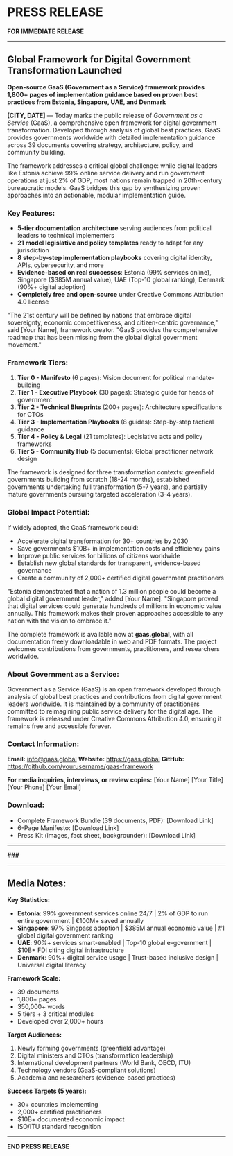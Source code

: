 # PRESS RELEASE

**FOR IMMEDIATE RELEASE**

---

## Global Framework for Digital Government Transformation Launched

**Open-source GaaS (Government as a Service) framework provides 1,800+ pages of implementation guidance based on proven best practices from Estonia, Singapore, UAE, and Denmark**

**[CITY, DATE]** — Today marks the public release of *Government as a Service* (GaaS), a comprehensive open framework for digital government transformation. Developed through analysis of global best practices, GaaS provides governments worldwide with detailed implementation guidance across 39 documents covering strategy, architecture, policy, and community building.

The framework addresses a critical global challenge: while digital leaders like Estonia achieve 99% online service delivery and run government operations at just 2% of GDP, most nations remain trapped in 20th-century bureaucratic models. GaaS bridges this gap by synthesizing proven approaches into an actionable, modular implementation guide.

### Key Features:

- **5-tier documentation architecture** serving audiences from political leaders to technical implementers
- **21 model legislative and policy templates** ready to adapt for any jurisdiction
- **8 step-by-step implementation playbooks** covering digital identity, APIs, cybersecurity, and more
- **Evidence-based on real successes**: Estonia (99% services online), Singapore ($385M annual value), UAE (Top-10 global ranking), Denmark (90%+ digital adoption)
- **Completely free and open-source** under Creative Commons Attribution 4.0 license

"The 21st century will be defined by nations that embrace digital sovereignty, economic competitiveness, and citizen-centric governance," said [Your Name], framework creator. "GaaS provides the comprehensive roadmap that has been missing from the global digital government movement."

### Framework Tiers:

1. **Tier 0 - Manifesto** (6 pages): Vision document for political mandate-building
2. **Tier 1 - Executive Playbook** (30 pages): Strategic guide for heads of government
3. **Tier 2 - Technical Blueprints** (200+ pages): Architecture specifications for CTOs
4. **Tier 3 - Implementation Playbooks** (8 guides): Step-by-step tactical guidance
5. **Tier 4 - Policy & Legal** (21 templates): Legislative acts and policy frameworks
6. **Tier 5 - Community Hub** (5 documents): Global practitioner network design

The framework is designed for three transformation contexts: greenfield governments building from scratch (18-24 months), established governments undertaking full transformation (5-7 years), and partially mature governments pursuing targeted acceleration (3-4 years).

### Global Impact Potential:

If widely adopted, the GaaS framework could:
- Accelerate digital transformation for 30+ countries by 2030
- Save governments $10B+ in implementation costs and efficiency gains
- Improve public services for billions of citizens worldwide
- Establish new global standards for transparent, evidence-based governance
- Create a community of 2,000+ certified digital government practitioners

"Estonia demonstrated that a nation of 1.3 million people could become a global digital government leader," added [Your Name]. "Singapore proved that digital services could generate hundreds of millions in economic value annually. This framework makes their proven approaches accessible to any nation with the vision to embrace it."

The complete framework is available now at **gaas.global**, with all documentation freely downloadable in web and PDF formats. The project welcomes contributions from governments, practitioners, and researchers worldwide.

### About Government as a Service:

Government as a Service (GaaS) is an open framework developed through analysis of global best practices and contributions from digital government leaders worldwide. It is maintained by a community of practitioners committed to reimagining public service delivery for the digital age. The framework is released under Creative Commons Attribution 4.0, ensuring it remains free and accessible forever.

### Contact Information:

**Email:** info@gaas.global
**Website:** https://gaas.global
**GitHub:** https://github.com/yourusername/gaas-framework

**For media inquiries, interviews, or review copies:**
[Your Name]
[Your Title]
[Your Phone]
[Your Email]

### Download:
- Complete Framework Bundle (39 documents, PDF): [Download Link]
- 6-Page Manifesto: [Download Link]
- Press Kit (images, fact sheet, backgrounder): [Download Link]

---

**###**

---

## Media Notes:

**Key Statistics:**
- **Estonia**: 99% government services online 24/7 | 2% of GDP to run entire government | €100M+ saved annually
- **Singapore**: 97% Singpass adoption | $385M annual economic value | #1 global digital government ranking
- **UAE**: 90%+ services smart-enabled | Top-10 global e-government | $10B+ FDI citing digital infrastructure
- **Denmark**: 90%+ digital service usage | Trust-based inclusive design | Universal digital literacy

**Framework Scale:**
- 39 documents
- 1,800+ pages
- 350,000+ words
- 5 tiers + 3 critical modules
- Developed over 2,000+ hours

**Target Audiences:**
1. Newly forming governments (greenfield advantage)
2. Digital ministers and CTOs (transformation leadership)
3. International development partners (World Bank, OECD, ITU)
4. Technology vendors (GaaS-compliant solutions)
5. Academia and researchers (evidence-based practices)

**Success Targets (5 years):**
- 30+ countries implementing
- 2,000+ certified practitioners
- $10B+ documented economic impact
- ISO/ITU standard recognition

---

**END PRESS RELEASE**
